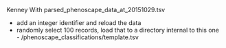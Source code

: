 
Kenney
With  parsed_phenoscape_data_at_20151029.tsv
* add an integer identifier and reload the data
* randomly select 100 records, load that to a directory internal to this one - /phenoscape_classifications/template.tsv
